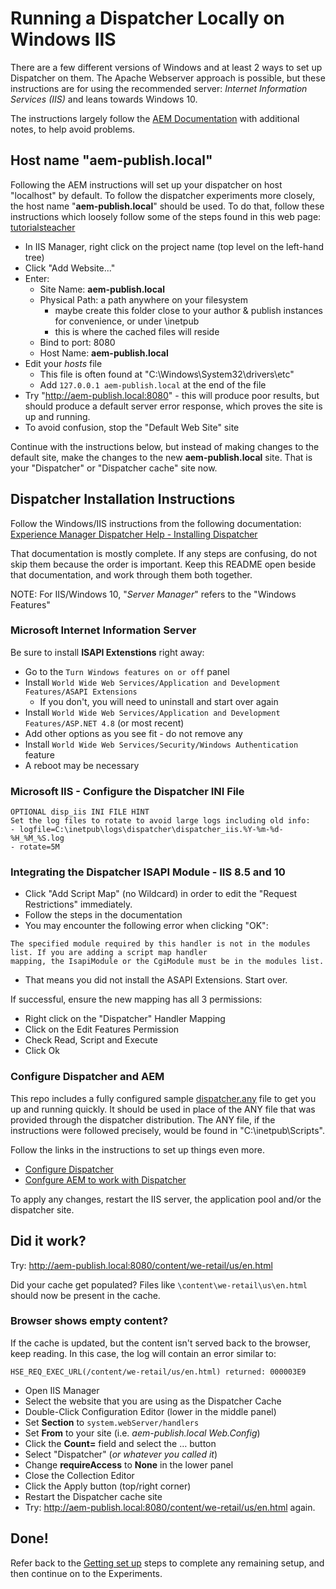 # Running a Dispatcher Locally on Windows IIS

There are a few different versions of Windows and at least 2 ways to set up Dispatcher on them.  The Apache
Webserver approach is possible, but these instructions are for using the recommended server: _Internet
Information Services (IIS)_ and leans towards Windows 10.

The instructions largely follow the
[AEM Documentation](https://experienceleague.adobe.com/docs/experience-manager-dispatcher/using/getting-started/dispatcher-install.html)
with additional notes, to help avoid problems.

## Host name "aem-publish.local"

Following the AEM instructions will set up your dispatcher on host "localhost" by default.  To
follow the dispatcher experiments more closely, the host name "**aem-publish.local**" should be used.
To do that, follow these instructions which loosely follow some of the steps found in this web page:
[tutorialsteacher](https://www.tutorialsteacher.com/articles/set-custom-domain-name-for-localhost-website-iis)

- In IIS Manager, right click on the project name (top level on the left-hand tree)
- Click "Add Website..."
- Enter:
  - Site Name: **aem-publish.local**
  - Physical Path: a path anywhere on your filesystem
    - maybe create this folder close to your author & publish instances for convenience, or under \inetpub
    - this is where the cached files will reside
  - Bind to port: 8080
  - Host Name: **aem-publish.local**
- Edit your _hosts_ file
  - This file is often found at "C:\Windows\System32\drivers\etc\"
  - Add `127.0.0.1 aem-publish.local` at the end of the file
- Try "http://aem-publish.local:8080" - this will produce poor results, but should produce a default server
error response, which proves the site is up and running.
- To avoid confusion, stop the "Default Web Site" site

Continue with the instructions below, but instead of making changes to the default site, make the changes to the
new **aem-publish.local** site.  That is your "Dispatcher" or "Dispatcher cache" site now.

## Dispatcher Installation Instructions

Follow the Windows/IIS instructions from the following documentation: 
[Experience Manager Dispatcher Help - Installing Dispatcher](https://docs.adobe.com/content/help/en/experience-manager-dispatcher/using/getting-started/dispatcher-install.html)

That documentation is mostly complete.  If any steps are confusing, do not skip them because the order
is important.  Keep this README open beside that documentation, and work through them both together.

NOTE: For IIS/Windows 10, "*Server Manager*" refers to the "Windows Features"

### Microsoft Internet Information Server
Be sure to install **ISAPI Extenstions** right away:
  - Go to the `Turn Windows features on or off` panel
  - Install `World Wide Web Services/Application and Development Features/ASAPI Extensions`
    - If you don't, you will need to uninstall and start over again
  - Install `World Wide Web Services/Application and Development Features/ASP.NET 4.8` (or most recent)
  - Add other options as you see fit - do not remove any
  - Install `World Wide Web Services/Security/Windows Authentication` feature
  - A reboot may be necessary

### Microsoft IIS - Configure the Dispatcher INI File

```
OPTIONAL disp_iis INI FILE HINT
Set the log files to rotate to avoid large logs including old info:
- logfile=C:\inetpub\logs\dispatcher\dispatcher_iis.%Y-%m-%d-%H_%M_%S.log
- rotate=5M
```

### Integrating the Dispatcher ISAPI Module - IIS 8.5 and 10

- Click "Add Script Map" (no Wildcard) in order to edit the "Request Restrictions" immediately.
- Follow the steps in the documentation
- You may encounter the following error when clicking "OK":
```
The specified module required by this handler is not in the modules list. If you are adding a script map handler
mapping, the IsapiModule or the CgiModule must be in the modules list.
```
- That means you did not install the ASAPI Extensions.  Start over.

If successful, ensure the new mapping has all 3 permissions:
- Right click on the "Dispatcher" Handler Mapping
- Click on the Edit Features Permission
- Check Read, Script and Execute
- Click Ok

### Configure Dispatcher and AEM

This repo includes a fully configured sample [dispatcher.any](../dispatcher-config-basic/private/etc/apache2/conf/dispatcher.any)
file to get you up and running quickly. It should be used in place of the ANY file that was provided through the
dispatcher distribution.  The ANY file, if the instructions were followed precisely, would be found in
"C:\inetpub\Scripts".

Follow the links in the instructions to set up things even more.
- [Configure Dispatcher](https://docs.adobe.com/content/help/en/experience-manager-dispatcher/using/configuring/dispatcher-configuration.html)
- [Confgure AEM to work with Dispatcher](https://docs.adobe.com/content/help/en/experience-manager-dispatcher/using/configuring/page-invalidate.html)

To apply any changes, restart the IIS server, the application pool and/or the dispatcher site.  

## Did it work?

Try: http://aem-publish.local:8080/content/we-retail/us/en.html

Did your cache get populated?  Files like `\content\we-retail\us\en.html` should now be
present in the cache.

### Browser shows empty content?

If the cache is updated, but the content isn't served back to the browser, keep reading.
In this case, the log will contain an error similar to:

`HSE_REQ_EXEC_URL(/content/we-retail/us/en.html) returned: 000003E9`

- Open IIS Manager
- Select the website that you are using as the Dispatcher Cache
- Double-Click Configuration Editor (lower in the middle panel)
- Set **Section** to `system.webServer/handlers`
- Set **From** to your site (i.e. _aem-publish.local Web.Config_) 
- Click the **Count=** field and select the … button
- Select "Dispatcher" (_or whatever you called it_)
- Change **requireAccess** to **None** in the lower panel
- Close the Collection Editor
- Click the Apply button (top/right corner)
- Restart the Dispatcher cache site
- Try: http://aem-publish.local:8080/content/we-retail/us/en.html again.

## Done!

Refer back to the [Getting set up](../README.md#getting-set-up) steps to complete any remaining setup, and
then continue on to the Experiments.